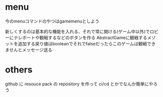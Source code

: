 # menu

今のmenuコマンドのやつはgamemenuとしよう

新しくするのは基本的な機能を入れる、それで常に開ける(ゲーム中以外)でロビーにテレポートや観戦するなどのボタンを作る
AbstractGameに観戦するメゾットを追加する戻り値はbooleanでそれでfalseだったらこのゲームは観戦できませんとメッセージ送る

# others

github に resouce pack の repository を作って ci/cd とかでなんか簡単にやろう
